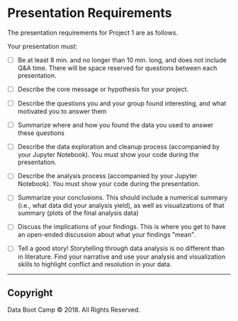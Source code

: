 # Presentation Requirements

The presentation requirements for Project 1 are as follows.

Your presentation must:

* [ ] Be at least 8 min. and no longer than 10 min. long, and does not include Q&A time. There will be space reserved for questions between each presentation. 

* [ ] Describe the core message or hypothesis for your project.

* [ ] Describe the questions you and your group found interesting, and what motivated you to answer them

* [ ] Summarize where and how you found the data you used to answer these questions

* [ ] Describe the data exploration and cleanup process (accompanied by your Jupyter Notebook). You must show your code during the presentation.

* [ ] Describe the analysis process (accompanied by your Jupyter Notebook). You must show your code during the presentation.

* [ ] Summarize your conclusions. This should include a numerical summary (i.e., what data did your analysis yield), as well as visualizations of that summary (plots of the final analysis data)

* [ ] Discuss the implications of your findings. This is where you get to have an open-ended discussion about what your findings "mean".

* [ ] Tell a good story! Storytelling through data analysis is no different than in literature. Find your narrative and use your analysis and visualization skills to highlight conflict and resolution in your data.

- - -

## Copyright

Data Boot Camp © 2018. All Rights Reserved.
